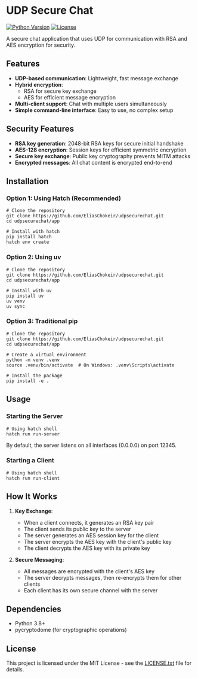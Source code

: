 # UDP Secure Chat

[![Python Version](https://img.shields.io/badge/python-3.8%2B-blue.svg)](https://www.python.org/downloads/)
[![License](https://img.shields.io/badge/license-MIT-green.svg)](LICENSE.txt)

A secure chat application that uses UDP for communication with RSA and AES encryption for security.

## Features

- **UDP-based communication**: Lightweight, fast message exchange
- **Hybrid encryption**:
  - RSA for secure key exchange
  - AES for efficient message encryption
- **Multi-client support**: Chat with multiple users simultaneously
- **Simple command-line interface**: Easy to use, no complex setup

## Security Features

- **RSA key generation**: 2048-bit RSA keys for secure initial handshake
- **AES-128 encryption**: Session keys for efficient symmetric encryption
- **Secure key exchange**: Public key cryptography prevents MITM attacks
- **Encrypted messages**: All chat content is encrypted end-to-end

## Installation

### Option 1: Using Hatch (Recommended)

```console
# Clone the repository
git clone https://github.com/EliasChokeir/udpsecurechat.git
cd udpsecurechat/app

# Install with hatch
pip install hatch
hatch env create
```

### Option 2: Using uv

```console
# Clone the repository
git clone https://github.com/EliasChokeir/udpsecurechat.git
cd udpsecurechat/app

# Install with uv
pip install uv
uv venv
uv sync
```

### Option 3: Traditional pip

```console
# Clone the repository
git clone https://github.com/EliasChokeir/udpsecurechat.git
cd udpsecurechat/app

# Create a virtual environment
python -m venv .venv
source .venv/bin/activate  # On Windows: .venv\Scripts\activate

# Install the package
pip install -e .
```

## Usage

### Starting the Server

```console
# Using hatch shell
hatch run run-server
```

By default, the server listens on all interfaces (0.0.0.0) on port 12345.

### Starting a Client

```console
# Using hatch shell
hatch run run-client
```

## How It Works

1. **Key Exchange**:

   - When a client connects, it generates an RSA key pair
   - The client sends its public key to the server
   - The server generates an AES session key for the client
   - The server encrypts the AES key with the client's public key
   - The client decrypts the AES key with its private key

2. **Secure Messaging**:
   - All messages are encrypted with the client's AES key
   - The server decrypts messages, then re-encrypts them for other clients
   - Each client has its own secure channel with the server

## Dependencies

- Python 3.8+
- pycryptodome (for cryptographic operations)

## License

This project is licensed under the MIT License - see the [LICENSE.txt](LICENSE.txt) file for details.
